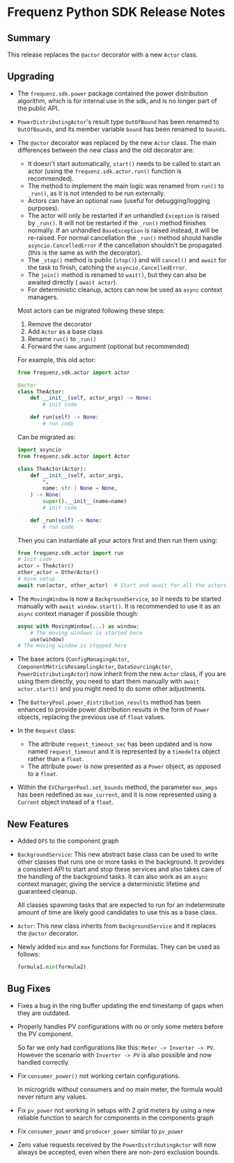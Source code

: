 # Frequenz Python SDK Release Notes

## Summary

This release replaces the `@actor` decorator with a new `Actor` class.

## Upgrading


- The `frequenz.sdk.power` package contained the power distribution algorithm, which is for internal use in the sdk, and is no longer part of the public API.

- `PowerDistributingActor`'s result type `OutOfBound` has been renamed to `OutOfBounds`, and its member variable `bound` has been renamed to `bounds`.

- The `@actor` decorator was replaced by the new `Actor` class. The main differences between the new class and the old decorator are:

  * It doesn't start automatically, `start()` needs to be called to start an actor (using the `frequenz.sdk.actor.run()` function is recommended).
  * The method to implement the main logic was renamed from `run()` to `_run()`, as it is not intended to be run externally.
  * Actors can have an optional `name` (useful for debugging/logging purposes).
  * The actor will only be restarted if an unhandled `Exception` is raised by `_run()`. It will not be restarted if the `_run()` method finishes normally. If an unhandled `BaseException` is raised instead, it will be re-raised. For normal cancellation the `_run()` method should handle `asyncio.CancelledError` if the cancellation shouldn't be propagated (this is the same as with the decorator).
  * The `_stop()` method is public (`stop()`) and will `cancel()` and `await` for the task to finish, catching the `asyncio.CancelledError`.
  * The `join()` method is renamed to `wait()`, but they can also be awaited directly ( `await actor`).
  * For deterministic cleanup, actors can now be used as `async` context managers.

  Most actors can be migrated following these steps:

  1. Remove the decorator
  2. Add `Actor` as a base class
  3. Rename `run()` to `_run()`
  4. Forward the `name` argument (optional but recommended)

  For example, this old actor:

  ```python
  from frequenz.sdk.actor import actor

  @actor
  class TheActor:
      def __init__(self, actor_args) -> None:
          # init code

      def run(self) -> None:
          # run code
  ```

  Can be migrated as:

  ```python
  import asyncio
  from frequenz.sdk.actor import Actor

  class TheActor(Actor):
      def __init__(self, actor_args,
          *,
          name: str | None = None,
      ) -> None:
          super().__init__(name=name)
          # init code

      def _run(self) -> None:
          # run code
  ```

  Then you can instantiate all your actors first and then run them using:

  ```python
  from frequenz.sdk.actor import run
  # Init code
  actor = TheActor()
  other_actor = OtherActor()
  # more setup
  await run(actor, other_actor)  # Start and await for all the actors
  ```

- The `MovingWindow` is now a `BackgroundService`, so it needs to be started manually with `await window.start()`. It is recommended to use it as an `async` context manager if possible though:

    ```python
    async with MovingWindow(...) as window:
        # The moving windows is started here
        use(window)
    # The moving window is stopped here
    ```

- The base actors (`ConfigManagingActor`, `ComponentMetricsResamplingActor`, `DataSourcingActor`, `PowerDistributingActor`) now inherit from the new `Actor` class, if you are using them directly, you need to start them manually with `await actor.start()` and you might need to do some other adjustments.

- The `BatteryPool.power_distribution_results` method has been enhanced to provide power distribution results in the form of `Power` objects, replacing the previous use of `float` values.

- In the `Request` class:
  * The attribute `request_timeout_sec` has been updated and is now named `request_timeout` and it is represented by a `timedelta` object rather than a `float`.
  * The attribute `power` is now presented as a `Power` object, as opposed to a `float`.

- Within the `EVChargerPool.set_bounds` method, the parameter `max_amps` has been redefined as `max_current`, and it is now represented using a `Current` object instead of a `float`.

## New Features

- Added `DFS` to the component graph

- `BackgroundService`: This new abstract base class can be used to write other classes that runs one or more tasks in the background. It provides a consistent API to start and stop these services and also takes care of the handling of the background tasks. It can also work as an `async` context manager, giving the service a deterministic lifetime and guaranteed cleanup.

  All classes spawning tasks that are expected to run for an indeterminate amount of time are likely good candidates to use this as a base class.

- `Actor`: This new class inherits from `BackgroundService` and it replaces the `@actor` decorator.

- Newly added `min` and `max` functions for Formulas. They can be used as follows:

    ```python
    formula1.min(formula2)
    ```

## Bug Fixes

- Fixes a bug in the ring buffer updating the end timestamp of gaps when they are outdated.

- Properly handles PV configurations with no or only some meters before the PV component.

  So far we only had configurations like this: `Meter -> Inverter -> PV`. However the scenario with `Inverter -> PV` is also possible and now handled correctly.

- Fix `consumer_power()` not working certain configurations.

  In microgrids without consumers and no main meter, the formula would never return any values.

- Fix `pv_power` not working in setups with 2 grid meters by using a new reliable function to search for components in the components graph

- Fix `consumer_power` and `producer_power` similar to `pv_power`

- Zero value requests received by the `PowerDistributingActor` will now always be accepted, even when there are non-zero exclusion bounds.

